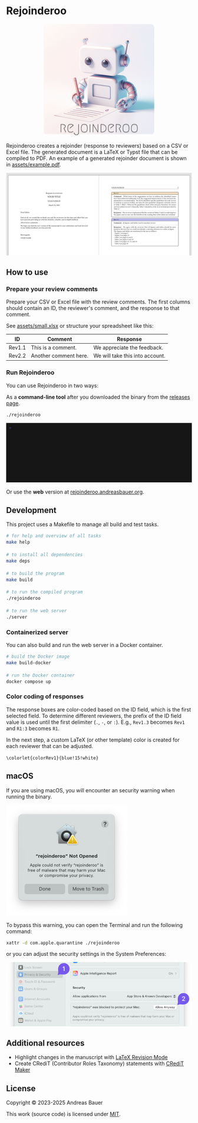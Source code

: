# Rejoinderoo

<p align="center"><img src="assets/logo.png"></p>

Rejoinderoo creates a rejoinder (response to reviewers) based on a CSV or Excel file.
The generated document is a LaTeX or Typst file that can be compiled to PDF.
An example of a generated rejoinder document is shown in [assets/example.pdf](./assets/example.pdf).

<p align="center"><img src="assets/screenshot.png"></p>

## How to use

### Prepare your review comments

Prepare your CSV or Excel file with the review comments.
The first columns should contain an ID, the reviewer's comment, and the response to that comment.

See [assets/small.xlsx](./assets/small.xlsx) or structure your spreadsheet like this:

| ID     | Comment               | Response                        |
| ------ | --------------------- | ------------------------------- |
| Rev1.1 | This is a comment.    | We appreciate the feedback.     |
| Rev2.2 | Another comment here. | We will take this into account. |

### Run Rejoinderoo

You can use Rejoinderoo in two ways:

As a **command-line tool** after you downloaded the binary from the [releases page](https://github.com/andreas-bauer/rejoinderoo/releases).

```sh
./rejoinderoo
```

![Demo usage of Rejoinderoo](./assets/demo.gif)

Or use the **web** version at [rejoinderoo.andreasbauer.org](https://rejoinderoo.andreasbauer.org).

## Development

This project uses a Makefile to manage all build and test tasks.

```sh
# for help and overview of all tasks
make help

# to install all dependencies
make deps

# to build the program
make build

# to run the compiled program
./rejoinderoo

# to run the web server
./server
```

### Containerized server

You can also build and run the web server in a Docker container.

```sh
# build the Docker image
make build-docker

# run the Docker container
docker compose up
```

### Color coding of responses

The response boxes are color-coded based on the ID field,
which is the first selected field.
To determine different reviewers, the prefix of the ID field value is used until the first delimiter (`.`, `-`, or `:`).
E.g., `Rev1.3` becomes `Rev1` and `R1:3` becomes `R1`.

In the next step, a custom LaTeX (or other template) color is created for each reviewer that can be adjusted.

`\colorlet{colorRev1}{blue!15!white}`

## macOS

If you are using macOS, you will encounter an security warning when running the binary.

![macOS security warning](./assets/macos-warning1.png)

To bypass this warning, you can open the Terminal and run the following command:

```sh
xattr -d com.apple.quarantine ./rejoinderoo
```

or you can adjust the security settings in the System Preferences:

![macOS security warning](./assets/macos-warning2.png)

## Additional resources

- Highlight changes in the manuscript with [LaTeX Revision Mode](https://gist.github.com/andreas-bauer/c8ca14fc031883173ea2ec2867e35c37)
- Create CRediT (Contributor Roles Taxonomy) statements with [CRediT Maker](https://github.com/andreas-bauer/credit-maker)

## License

Copyright © 2023-2025 Andreas Bauer

This work (source code) is licensed under [MIT](./LICENSE).
